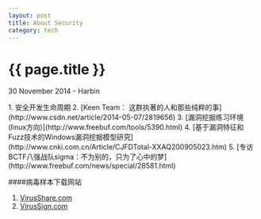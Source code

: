 ```yaml
---
layout: post
title: About Security
category: tech
---
```


{{ page.title }}
================
<p class="meta">30 November 2014 - Harbin</p>
1. 安全开发生命周期    
2. [Keen Team： 这群执著的人和那些纯粹的事](http://www.csdn.net/article/2014-05-07/2819656)    
3. [漏洞挖掘练习环境(linux方向)](http://www.freebuf.com/tools/5390.html)    
4. [基于漏洞特征和Fuzz技术的Windows漏洞挖掘模型研究](http://www.cnki.com.cn/Article/CJFDTotal-XXAQ200905023.htm)    
5. [专访BCTF八强战队sigma：不为别的，只为了心中的梦](http://www.freebuf.com/news/special/28581.html)


####病毒样本下载网站
1. [VirusShare.com](http://virusshare.com/)    
2. [VirusSign.com](http://virussign.com/downloads.html)
